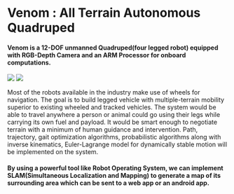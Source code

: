 # Venom : All Terrain Autonomous Quadruped

 #### Venom is  a 12-DOF unmanned Quadruped(four legged robot) equipped with RGB-Depth Camera and an ARM Processor for onboard computations.
  <image src="https://i.imgur.com/ZmYRAiz.jpg" />
  <image src="https://i.imgur.com/0I80tvl.jpg" />
  
  Most of the robots available in the industry make use of wheels for navigation. The goal is to build legged vehicle with multiple-terrain mobility  superior to existing wheeled and tracked vehicles. The system would be able to travel anywhere a person or animal  could  go using their legs while carrying its own fuel and payload. It would be smart enough to negotiate terrain with a minimum of human guidance and intervention. Path, trajectory, gait optimization algorithms, probabilistic algorithms along with inverse kinematics, Euler-Lagrange model for dynamically stable motion will be implemented on the system. 

####  By using a powerful tool like Robot Operating System, we can implement SLAM(Simultaneous Localization and Mapping) to generate a map of its surrounding area which can be sent to a web app or an android app. 


